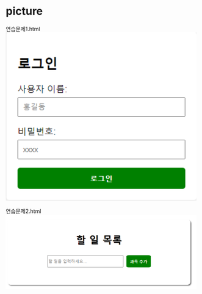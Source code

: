 # picture

<!--![Main Image](img1.PNG)-->
연습문제1.html
<img src="img1.PNG" alt="Main Image" width="500" />

<!--![Main Image](img2.PNG)-->
연습문제2.html
<img src="img2.PNG" alt="Main Image" width="500" />
